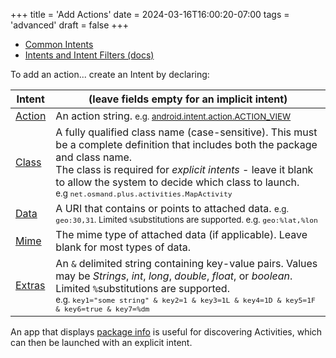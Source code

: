 +++
title = 'Add Actions'
date = 2024-03-16T16:00:20-07:00
tags = 'advanced'
draft = false
+++

* [Common Intents](https://developer.android.com/guide/components/intents-common)
* [Intents and Intent Filters (docs)](https://developer.android.com/guide/components/intents-filters)

To add an action... create an Intent by declaring:

Intent | (leave fields empty for an implicit intent)
---|---
<u>Action</u>|An action string. <small>e.g. [android.intent.action.ACTION_VIEW](https://developer.android.com/reference/android/content/Intent#ACTION_VIEW)</small>
<u>Class</u>|A fully qualified class name (case-sensitive). This must be a complete definition that includes both the package and class name. <br/>The class is required for <em>explicit intents</em> - leave it blank to allow the system to decide which class to launch. <br/><small>e.g `net.osmand.plus.activities.MapActivity`</small>
<u>Data</u>|A URI that contains or points to attached data. <small>e.g. `geo:30,31`. Limited `%`substitutions are supported. e.g. `geo:%lat,%lon`</small>
<u>Mime</u>|The mime type of attached data (if applicable). Leave blank for most types of data.
<u>Extras</u>|An `&` delimited string containing key-value pairs. Values may be <em>Strings</em>, <em>int</em>, <em>long</em>, <em>double</em>, <em>float</em>, or <em>boolean</em>. Limited `%`substitutions are supported. <br/><small>e.g. `key1="some string" & key2=1 & key3=1L & key4=1D & key5=1F & key6=true & key7=%dm`</small>

An app that displays [package info](https://f-droid.org/en/packages/com.oF2pks.applicationsinfo/) is useful for discovering Activities, which can then be launched with an explicit intent.

